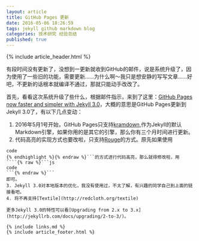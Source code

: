 ```yaml
---
layout: article
title: GitHub Pages 更新
date: 2016-05-06 18:26:59
tags: jekyll github markdown blog
categories: 技术研究 经验总结
published: true
---
```


{% include article_header.html %}

有段时间没有更新了，没想到一更新就收到GitHub的邮件，说是系统升级了，因为使用了一些旧的功能，需要更新……为什么啊～我只是想安静的写写文章……好吧，不更新的话根本就编译不通过，那就只能动手改改了。

首先，看看这次系统升级了些什么，根据邮件指示，来到了这里：[GitHub Pages now faster and simpler with Jekyll 3.0](https://github.com/blog/2100-github-pages-now-faster-and-simpler-with-jekyll-3-0 "GitHub Pages now faster and simpler with Jekyll 3.0")，大概的意思是GitHub Pages更新到Jekyll 3.0了，有以下几点变动：

1. 2016年5月1号开始，GitHub Pages只支持[kramdown](http://kramdown.gettalong.org/),作为Jekyll的默认Markdown引擎，如果你用的是其它的引擎，那么你有三个月时间进行更新。
2. 代码高亮​的实现方式也要改啦，只支持[Rouge](https://github.com/jneen/rouge)的方式。原先如果使用
```{% raw %}{% highlight js %}
code
{% endhighlight %}{% endraw %}```的方式进行代码高亮，那么就得修改啦，用
````{% raw %}```js
code
```{% endraw %}```
即可。
3. Jekyll 3.0对本地版本的优化，我没有使用过，不太了解，有兴趣的同学自己到上面的链接看吧。​
4. 将不再支持[Textile](http://redcloth.org/textile)

更多Jekyll 3.0的特性可以看[Upgrading from 2.x to 3.x](http://jekyllrb.com/docs/upgrading/2-to-3/)。

{% include links.md %}
{% include article_footer.html %}